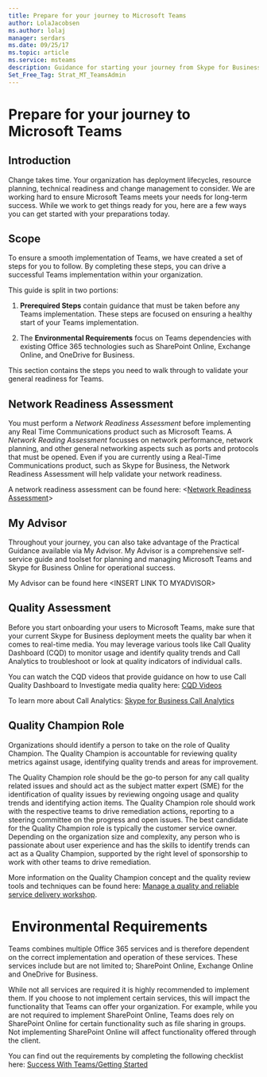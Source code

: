 ```yaml
---
title: Prepare for your journey to Microsoft Teams
author: LolaJacobsen
ms.author: lolaj
manager: serdars
ms.date: 09/25/17
ms.topic: article
ms.service: msteams
description: Guidance for starting your journey from Skype for Business to Microsoft Teams.
Set_Free_Tag: Strat_MT_TeamsAdmin
---
```


Prepare for your journey to Microsoft Teams
===========================================

Introduction
------------

Change takes time. Your organization has deployment lifecycles, resource planning, technical readiness and change management to consider. We are working hard to ensure Microsoft Teams meets your needs for long-term success. While we work to get things ready for you, here are a few ways you can get started with your preparations today. 

Scope
-----

To ensure a smooth implementation of Teams, we have created a set of steps for you to follow. By completing these steps, you can drive a successful Teams implementation within your organization.

This guide is split in two portions:

1.  **Prerequired Steps** contain guidance that must be taken before any Teams implementation. These steps are focused on ensuring a healthy start of your Teams implementation.

2.  The **Environmental Requirements** focus on Teams dependencies with existing Office 365 technologies such as SharePoint Online, Exchange Online, and OneDrive for Business.

This section contains the steps you need to walk through to validate your general readiness for Teams.

Network Readiness Assessment
----------------------------

You must perform a *Network Readiness Assessment* before implementing any Real Time Communications product such as Microsoft Teams. A *Network Reading Assessment* focusses on network performance, network planning, and other general networking aspects such as ports and protocols that must be opened. Even if you are currently using a Real-Time Communications product, such as Skype for Business, the Network Readiness Assessment will help validate your network readiness.

A network readiness assessment can be found here: \<[Network Readiness Assessment](https://www.skypeoperationsframework.com/Offers/?pageState=NetworkReadiness)\>

My Advisor
----------

Throughout your journey, you can also take advantage of the Practical Guidance available via My Advisor. My Advisor is a comprehensive self-service guide and toolset for planning and managing Microsoft Teams and Skype for Business Online for operational success.

My Advisor can be found here \<INSERT LINK TO MYADVISOR\>

Quality Assessment
------------------

Before you start onboarding your users to Microsoft Teams, make sure that your current Skype for Business deployment meets the quality bar when it comes to real-time media. You may leverage various tools like Call Quality Dashboard (CQD) to monitor usage and identify quality trends and Call Analytics to troubleshoot or look at quality indicators of individual calls.

You can watch the CQD videos that provide guidance on how to use Call Quality Dashboard to Investigate media quality here: [CQD Videos](https://www.skypeoperationsframework.com/Academy?SOFTrainings=Leverage%20the%20Investigate%20Media%20Quality%20using%20CQD%20Videos)

To learn more about Call Analytics: [Skype for Business Call Analytics](https://support.office.com/en-us/article/Set-up-Skype-for-Business-Call-Analytics-fbf7247a-84ae-46cc-9204-2c45b1c734cd)

Quality Champion Role
---------------------

Organizations should identify a person to take on the role of Quality Champion. The Quality Champion is accountable for reviewing quality metrics against usage, identifying quality trends and areas for improvement.

The Quality Champion role should be the go-to person for any call quality related issues and should act as the subject matter expert (SME) for the identification of quality issues by reviewing ongoing usage and quality trends and identifying action items. The Quality Champion role should work with the respective teams to drive remediation actions, reporting to a steering committee on the progress and open issues. The best candidate for the Quality Champion role is typically the customer service owner. Depending on the organization size and complexity, any person who is passionate about user experience and has the skills to identify trends can act as a Quality Champion, supported by the right level of sponsorship to work with other teams to drive remediation.

More information on the Quality Champion concept and the quality review tools and techniques can be found here: [Manage a quality and reliable service delivery workshop](https://www.skypeoperationsframework.com/Downloads?SelectedIDs=4_4_0_14).

 Environmental Requirements
===========================

Teams combines multiple Office 365 services and is therefore dependent on the correct implementation and operation of these services. These services include but are not limited to; SharePoint Online, Exchange Online and OneDrive for Business.

While not all services are required it is highly recommended to implement them. If you choose to not implement certain services, this will impact the functionality that Teams can offer your organization. For example, while you are not required to implement SharePoint Online, Teams does rely on SharePoint Online for certain functionality such as file sharing in groups. Not implementing SharePoint Online will affect functionality offered through the client.

You can find out the requirements by completing the following checklist here: [Success With Teams/Getting Started](https://www.successwithteams.com/GetStartedSection?name=MicrosoftTeams#headingSectionId=Checklist)



